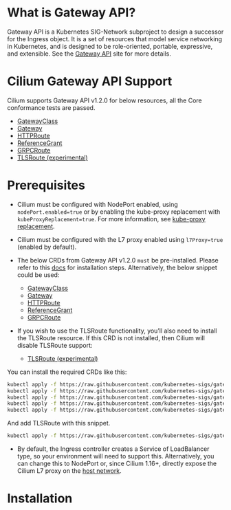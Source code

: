# What is Gateway API?
Gateway API is a Kubernetes SIG-Network subproject to design a successor for the Ingress object. It is a set of resources that model service networking in Kubernetes, and is designed to be role-oriented, portable, expressive, and extensible. See the [Gateway API](https://gateway-api.sigs.k8s.io/) site for more details.

# Cilium Gateway API Support
Cilium supports Gateway API v1.2.0 for below resources, all the Core conformance tests are passed.
- [GatewayClass](https://gateway-api.sigs.k8s.io/api-types/gatewayclass/)
- [Gateway](https://gateway-api.sigs.k8s.io/api-types/gateway/)
- [HTTPRoute](https://gateway-api.sigs.k8s.io/api-types/httproute/)
- [ReferenceGrant](https://gateway-api.sigs.k8s.io/api-types/referencegrant/)
- [GRPCRoute](https://gateway-api.sigs.k8s.io/api-types/grpcroutes)
- [TLSRoute (experimental)](https://gateway-api.sigs.k8s.io/api-types/tlsroute/) 

# Prerequisites
- Cilium must be configured with NodePort enabled, using `nodePort.enabled=true` or by enabling the kube-proxy replacement with `kubeProxyReplacement=true`. For more information, see [kube-proxy replacement](https://docs.cilium.io/en/stable/network/kubernetes/kubeproxy-free/#kubeproxy-free).
- Cilium must be configured with the L7 proxy enabled using `l7Proxy=true` (enabled by default).
- The below CRDs from Gateway API v1.2.0 `must` be pre-installed. Please refer to this [docs](https://gateway-api.sigs.k8s.io/guides/?h=crds#getting-started-with-gateway-api) for installation steps. Alternatively, the below snippet could be used:
    - [GatewayClass](https://gateway-api.sigs.k8s.io/api-types/gatewayclass/)
    - [Gateway](https://gateway-api.sigs.k8s.io/api-types/gateway/)
    - [HTTPRoute](https://gateway-api.sigs.k8s.io/api-types/httproute/)
    - [ReferenceGrant](https://gateway-api.sigs.k8s.io/api-types/referencegrant/)
    - [GRPCRoute](https://gateway-api.sigs.k8s.io/api-types/grpcroutes)

- If you wish to use the TLSRoute functionality, you’ll also need to install the TLSRoute resource. If this CRD is not installed, then Cilium will disable TLSRoute support:
    - [TLSRoute (experimental)](https://gateway-api.sigs.k8s.io/api-types/tlsroute/) 

You can install the required CRDs like this:

```bash
kubectl apply -f https://raw.githubusercontent.com/kubernetes-sigs/gateway-api/v1.2.0/config/crd/standard/gateway.networking.k8s.io_gatewayclasses.yaml
kubectl apply -f https://raw.githubusercontent.com/kubernetes-sigs/gateway-api/v1.2.0/config/crd/standard/gateway.networking.k8s.io_gateways.yaml
kubectl apply -f https://raw.githubusercontent.com/kubernetes-sigs/gateway-api/v1.2.0/config/crd/standard/gateway.networking.k8s.io_httproutes.yaml
kubectl apply -f https://raw.githubusercontent.com/kubernetes-sigs/gateway-api/v1.2.0/config/crd/standard/gateway.networking.k8s.io_referencegrants.yaml
kubectl apply -f https://raw.githubusercontent.com/kubernetes-sigs/gateway-api/v1.2.0/config/crd/standard/gateway.networking.k8s.io_grpcroutes.yaml
```

And add TLSRoute with this snippet.
```bash
kubectl apply -f https://raw.githubusercontent.com/kubernetes-sigs/gateway-api/v1.2.0/config/crd/experimental/gateway.networking.k8s.io_tlsroutes.yaml
```

- By default, the Ingress controller creates a Service of LoadBalancer type, so your environment will need to support this. Alternatively, you can change this to NodePort or, since Cilium 1.16+, directly expose the Cilium L7 proxy on the [host network](https://docs.cilium.io/en/stable/network/servicemesh/ingress/#gs-ingress-host-network-mode).

# Installation
